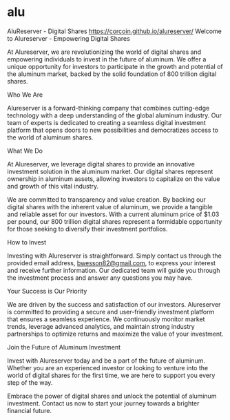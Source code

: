 # alu
AluReserver - Digital Shares
https://corcoin.github.io/alureserver/
Welcome to Alureserver - Empowering Digital Shares

At Alureserver, we are revolutionizing the world of digital shares and empowering individuals to invest in the future of aluminum. We offer a unique opportunity for investors to participate in the growth and potential of the aluminum market, backed by the solid foundation of 800 trillion digital shares.

Who We Are

Alureserver is a forward-thinking company that combines cutting-edge technology with a deep understanding of the global aluminum industry. Our team of experts is dedicated to creating a seamless digital investment platform that opens doors to new possibilities and democratizes access to the world of aluminum shares.

What We Do

At Alureserver, we leverage digital shares to provide an innovative investment solution in the aluminum market. Our digital shares represent ownership in aluminum assets, allowing investors to capitalize on the value and growth of this vital industry.

We are committed to transparency and value creation. By backing our digital shares with the inherent value of aluminum, we provide a tangible and reliable asset for our investors. With a current aluminum price of $1.03 per pound, our 800 trillion digital shares represent a formidable opportunity for those seeking to diversify their investment portfolios.

How to Invest

Investing with Alureserver is straightforward. Simply contact us through the provided email address, bwesson82@gmail.com, to express your interest and receive further information. Our dedicated team will guide you through the investment process and answer any questions you may have.

Your Success is Our Priority

We are driven by the success and satisfaction of our investors. Alureserver is committed to providing a secure and user-friendly investment platform that ensures a seamless experience. We continuously monitor market trends, leverage advanced analytics, and maintain strong industry partnerships to optimize returns and maximize the value of your investment.

Join the Future of Aluminum Investment

Invest with Alureserver today and be a part of the future of aluminum. Whether you are an experienced investor or looking to venture into the world of digital shares for the first time, we are here to support you every step of the way.

Embrace the power of digital shares and unlock the potential of aluminum investment. Contact us now to start your journey towards a brighter financial future.
